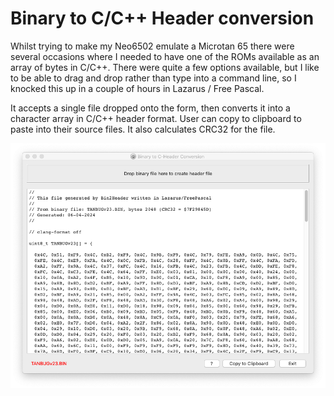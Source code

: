 # Binary to C/C++ Header conversion

Whilst trying to make my Neo6502 emulate a Microtan 65 there were several occasions where I needed to have one of the ROMs available as an array of bytes in C/C++. There were quite a few options available, but I like to be able to drag and drop rather than type into a command line, so I knocked this up in a couple of hours in Lazarus / Free Pascal.

It accepts a single file dropped onto the form, then converts it into a character array in C/C++ header format. User can copy to clipboard to paste into their source files. It also calculates CRC32 for the file.

![](img/screenshot.png)
